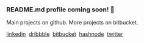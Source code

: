 ### README.md profile coming soon! 👋

Main projects on github.
More projects on bitbucket.

[linkedin](https://linkedin.kevinhite.dev/?utm_source=github&utm_medium=profilereadme&utm_campaign=linkedin)&nbsp;
[dribbble](https://dribbble.kevinhite.dev/?utm_source=github&utm_medium=profilereadme&utm_campaign=dribbble)&nbsp;
[bitbucket](https://bitbucket.kevinhite.dev/?utm_source=github&utm_medium=profilereadme&utm_campaign=bitbucket)&nbsp;
[hashnode](https://hashnode.kevinhite.dev/?utm_source=github&utm_medium=profilereadme&utm_campaign=hashnode)&nbsp;
[twitter](https://twitter.kevinhite.dev/?utm_source=github&utm_medium=profilereadme&utm_campaign=twitter)
  

<!--
**kevhite/kevhite** is a ✨ _special_ ✨ repository because its `README.md` (this file) appears on your GitHub profile.

Here are some ideas to get you started:

- 🔭 I’m currently working on ...
- 🌱 I’m currently learning ...
- 👯 I’m looking to collaborate on ...
- 🤔 I’m looking for help with ...
- 💬 Ask me about ...
- 📫 How to reach me: ...
- 😄 Pronouns: ...
- ⚡ Fun fact: ...
-->
